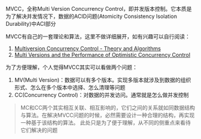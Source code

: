 MVCC，全称Multi Version Concurrency Control，即并发版本控制。它本质是为了解决并发情况下，数据的ACID问题(Atomicity Consistency Isolation Durability)中ACI部分

MVCC有自己的一套理论和算法，这里不做详细展开，如有兴趣可以自行阅读：
1. [Multiversion Concurrency Control - Theory and Algorithms](https://www.researchgate.net/publication/220225682_Multiversion_Concurrency_Control_-_Theory_and_Algorithms)
2. [Multi Versions and the Performance of Optimistic Concurrency Control](https://ftp.cs.wisc.edu/pub/techreports/1983/TR517.pdf)

为了方便理解，个人觉得MVCC其实可以看做两个问题：
1. MV(Multi Version)：数据可以有多个版本。实现多版本就涉及到数据的组织形式、怎么在多个版本中选择、怎么清理等问题
2. CC(Concurrency Control)：对数据的并发访问。通常就是怎么做并发控制

> MC和CC两个其实相互关联、相互影响的，它们之间的关系就如同数据结构与算法。在解决MVCC问题的时候，必然需要设计一种合理的结构，再实现一种基于该结构的算法。
  此处只是为了便于理解，从不同的侧重点来看待它们解决的问题

